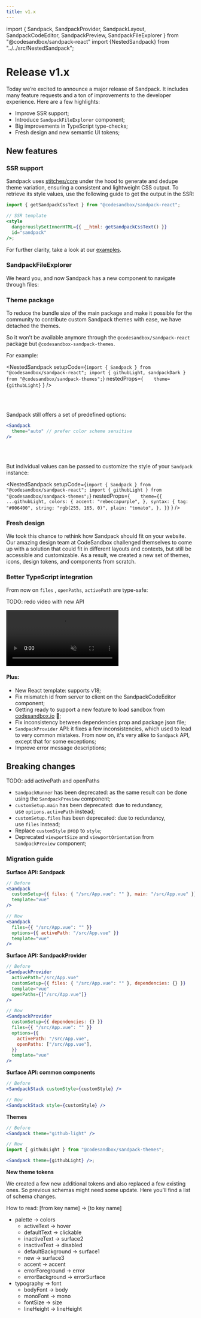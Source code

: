 ```yaml
---
title: v1.x
---
```


import { Sandpack, SandpackProvider, SandpackLayout, SandpackCodeEditor, SandpackPreview, SandpackFileExplorer } from "@codesandbox/sandpack-react"
import {NestedSandpack} from "../../src/NestedSandpack";

# Release v1.x

Today we’re excited to announce a major release of Sandpack. It includes many feature requests and a ton of improvements to the developer experience. Here are a few highlights:

- Improve SSR support;
- Introduce `SandpackFileExplorer` component;
- Big improvements in TypeScript type-checks;
- Fresh design and new semantic UI tokens;

## New features

### SSR support

Sandpack uses [stitches/core](https://stitches.dev/) under the hood to generate and dedupe theme variation, ensuring a consistent and lightweight CSS output. To retrieve its style values, use the following guide to get the output in the SSR:

```jsx
import { getSandpackCssText } from "@codesandbox/sandpack-react";

// SSR template
<style
  dangerouslySetInnerHTML={{ __html: getSandpackCssText() }}
  id="sandpack"
/>;
```

For further clarity, take a look at our [examples](https://github.com/codesandbox/sandpack/tree/main/examples).

### SandpackFileExplorer

We heard you, and now Sandpack has a new component to navigate through files:

<SandpackProvider template="react">
    <SandpackLayout>
        <SandpackFileExplorer />
        <SandpackCodeEditor closableTabs  />
        <SandpackPreview />
    </SandpackLayout>
</SandpackProvider>

### Theme package

To reduce the bundle size of the main package and make it possible for the community to contribute custom Sandpack themes with ease, we have detached the themes.

So it won’t be available anymore through the `@codesandbox/sandpack-react` package but `@codesandbox-sandpack-themes`.

For example:

<!-- prettier-ignore -->
<NestedSandpack
  setupCode={`import { Sandpack } from "@codesandbox/sandpack-react";
import { githubLight, sandpackDark } from "@codesandbox/sandpack-themes";`}
  nestedProps={`    theme={githubLight}`  }
  />

<br/>
<br/>

Sandpack still offers a set of predefined options:

```jsx
<Sandpack
  theme="auto" // prefer color scheme sensitive
/>
```

<br/>
<br/>

But individual values can be passed to customize the style of your `Sandpack` instance:

<!-- prettier-ignore -->
<NestedSandpack
  setupCode={`import { Sandpack } from "@codesandbox/sandpack-react";
import { githubLight } from "@codesandbox/sandpack-themes";`}
  nestedProps={`    theme={{
        ...githubLight,
        colors: {
          accent: "rebeccapurple",
        },
        syntax: {
          tag: "#006400",
          string: "rgb(255, 165, 0)",
          plain: "tomato",
        },
      }}`  }
  />

### Fresh design

We took this chance to rethink how Sandpack should fit on your website. Our amazing design team at CodeSandbox challenged themselves to come up with a solution that could fit in different layouts and contexts, but still be accessible and customizable. As a result, we created a new set of themes, icons, design tokens, and components from scratch.

<Sandpack />

### Better TypeScript integration

From now on `files` , `openPaths`, `activePath` are type-safe:

TODO: redo video with new API

<video autoPlay muted playsinline>
  <source src="/img/v1-ts.mp4" type="video/mp4" />
</video>

#### Plus:

- New React template: supports v18;
- Fix mismatch id from server to client on the SandpackCodeEditor component;
- Getting ready to support a new feature to load sandbox from [codesandbox.io](http://codesandbox.io) 👀;
- Fix inconsistency between dependencies prop and package json file;
- `SandpackProvider` API: it fixes a few inconsistencies, which used to lead to very common mistakes. From now on, it's very alike to `Sandpack` API, except that for some exceptions;
- Improve error message descriptions;

## Breaking changes

TODO: add activePath and openPaths

- `SandpackRunner` has been deprecated: as the same result can be done using the `SandpackPreview` component;
- `customSetup.main` has been deprecated: due to redundancy, use `options.activePath` instead;
- `customSetup.files` has been deprecated: due to redundancy, use `files` instead;
- Replace `customStyle` prop to `style`;
- Deprecated `viewportSize` and `viewportOrientation` from `SandpackPreview` component;

### **Migration guide**

**Surface API: Sandpack**

```jsx
// Before
<Sandpack
  customSetup={{ files: { "/src/App.vue": "" }, main: "/src/App.vue" }}
  template="vue"
/>
```

```jsx
// Now
<Sandpack
  files={{ "/src/App.vue": "" }}
  options={{ activePath: "/src/App.vue" }}
  template="vue"
/>
```

**Surface API: SandpackProvider**

```jsx
// Before
<SandpackProvider
  activePath="/src/App.vue"
  customSetup={{ files: { "/src/App.vue": "" }, dependencies: {} }}
  template="vue"
  openPaths={["/src/App.vue"]}
/>
```

```jsx
// Now
<SandpackProvider
  customSetup={{ dependencies: {} }}
  files={{ "/src/App.vue": "" }}
  options={{
    activePath: "/src/App.vue",
    openPaths: ["/src/App.vue"],
  }}
  template="vue"
/>
```

**Surface API: common components**

```jsx
// Before
<SandpackStack customStyle={customStyle} />
```

```jsx
// Now
<SandpackStack style={customStyle} />
```

**Themes**

```jsx
// Before
<Sandpack theme="github-light" />
```

```jsx
// Now
import { githubLight } from "@codesandbox/sandpack-themes";

<Sandpack theme={githubLight} />;
```

**New theme tokens**

We created a few new additional tokens and also replaced a few existing ones. So previous schemas might need some update. Here you’ll find a list of schema changes.

How to read: [from key name] → [to key name]

- palette → colors
  - activeText → hover
  - defaultText → clickable
  - inactiveText → surface2
  - inactiveText → disabled
  - defaultBackground → surface1
  - new → surface3
  - accent → accent
  - errorForeground → error
  - errorBackground → errorSurface
- typography → font
  - bodyFont → body
  - monoFont → mono
  - fontSize → size
  - lineHeight → lineHeight
